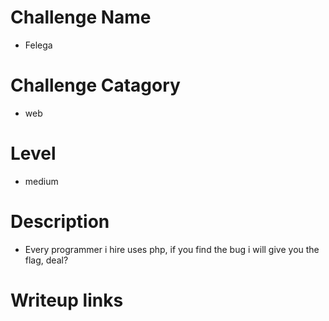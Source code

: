 # Challenge Name
- Felega

# Challenge Catagory
- web

# Level 
- medium

# Description
- Every programmer i hire uses php, if you find the bug i will give you the flag, deal? 

# Writeup links

